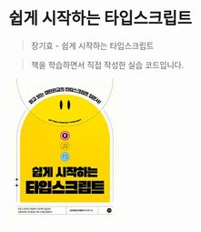 # 쉽게 시작하는 타입스크립트
> 장기효 -  쉽게 시작하는 타입스크립트

> 책을 학습하면서 직접 작성한 실습 코드입니다.


![로고 이미지](https://github.com/mandeukJeong/ts-captain/blob/main/ts_cap_logo.jpeg)
